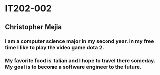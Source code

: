 # IT202-002
## Christopher Mejia
### I am a computer science major in my second year. In my free time I like to play the video game dota 2.
### My favorite food is italian and I hope to travel there someday. My goal is to become a software engineer to the future.
